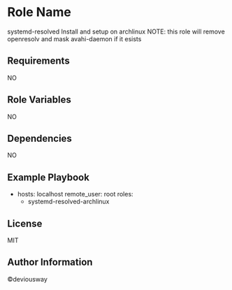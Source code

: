 Role Name
=========

systemd-resolved Install and setup on archlinux
NOTE: this role will remove openresolv and mask avahi-daemon if it esists

Requirements
------------

NO

Role Variables
--------------

NO

Dependencies
------------

NO

Example Playbook
----------------

- hosts: localhost
  remote_user: root
  roles:
    - systemd-resolved-archlinux

License
-------

MIT

Author Information
------------------

©deviousway

